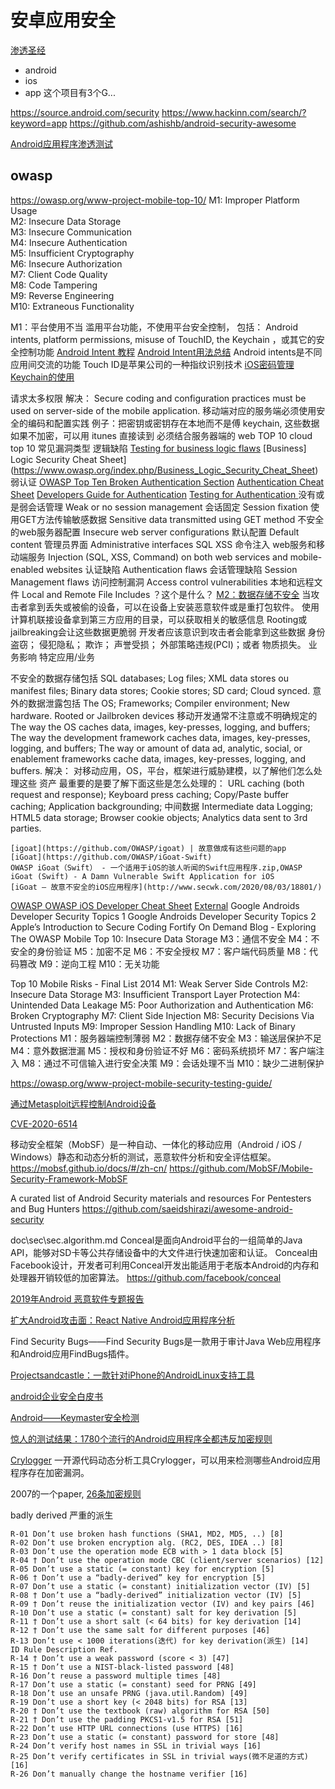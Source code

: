 # 安卓应用安全

[渗透圣经](https://github.com/blaCCkHatHacEEkr/PENTESTING-BIBLE)
+ android
+ ios
+ app
这个项目有3个G...

https://source.android.com/security
https://www.hackinn.com/search/?keyword=app
https://github.com/ashishb/android-security-awesome

[Android应用程序渗透测试](https://book.hacktricks.xyz/mobile-apps-pentesting/android-app-pentesting)

## owasp

https://owasp.org/www-project-mobile-top-10/
M1: Improper Platform Usage  
M2: Insecure Data Storage     
M3: Insecure Communication    
M4: Insecure Authentication    
M5: Insufficient Cryptography  
M6: Insecure Authorization     
M7: Client Code Quality         
M8: Code Tampering              
M9: Reverse Engineering         
M10: Extraneous Functionality   

M1：平台使用不当
  滥用平台功能，不使用平台安全控制，
  包括： Android intents, platform permissions, misuse of TouchID, the Keychain ，或其它的安全控制功能
  [Android Intent 教程](https://www.cnblogs.com/zhchoutai/p/8391977.html)
  [Android Intent用法总结](https://www.jianshu.com/p/67d99a82509b) Android intents是不同应用间交流的功能
  Touch ID是苹果公司的一种指纹识别技术
  [iOS密码管理Keychain的使用](https://www.jianshu.com/p/6c2265a82f72)

  请求太多权限
  解决： Secure coding and configuration practices must be used on server-side of the mobile application. 
  移动端对应的服务端必须使用安全的编码和配置实践
  例子：把密钥或密钥存在本地而不是傅 keychain, 这些数据如果不加密，可以用 itunes 直接读到
  必须结合服务器端的
  web TOP 10
  cloud top 10
  常见漏洞类型
  逻辑缺陷
    [Testing for business logic flaws](https://www.owasp.org/index.php/Testing_for_business_logic_(OWASP-BL-001))
    [Business] Logic Security Cheat Sheet](https://www.owasp.org/index.php/Business_Logic_Security_Cheat_Sheet)
  弱认证
    [OWASP Top Ten Broken Authentication Section](https://www.owasp.org/index.php/Top_10_2013-A2-Broken_Authentication_and_Session_Management)
    [Authentication Cheat Sheet](https://www.owasp.org/index.php/Authentication_Cheat_Sheet)
    [Developers Guide for Authentication](https://www.owasp.org/index.php/Guide_to_Authentication)
    [Testing for Authentication ](https://www.owasp.org/index.php/Testing_for_authentication)
  没有或是弱会话管理 Weak or no session management 
  会话固定 Session fixation
  使用GET方法传输敏感数据 Sensitive data transmitted using GET method
  不安全的web服务器配置 Insecure web server configurations
    默认配置 Default content
    管理员界面 Administrative interfaces
  SQL XSS 命令注入 web服务和移动端服务 Injection (SQL, XSS, Command) on both web services and mobile-enabled websites
  认证缺陷 Authentication flaws
  会话管理缺陷 Session Management flaws
  访问控制漏洞 Access control vulnerabilities
  本地和远程文件 Local and Remote File Includes ？这个是什么？
[M2：数据存储不安全](https://owasp.org/www-project-mobile-top-10/2016-risks/m2-insecure-data-storage)
  当攻击者拿到丢失或被偷的设备，可以在设备上安装恶意软件或是重打包软件。
  使用计算机联接设备拿到第三方应用的目录，可以获取相关的敏感信息
  Rooting或jailbreaking会让这些数据更脆弱
  开发者应该意识到攻击者会能拿到这些数据
  身份盗窃；
  侵犯隐私；
  欺诈；
  声誉受损；
  外部策略违规(PCI)；或者
  物质损失。
  业务影响
  特定应用/业务

  不安全的数据存储包括
  SQL databases;
  Log files;
  XML data stores ou manifest files;
  Binary data stores;
  Cookie stores;
  SD card;
  Cloud synced.
  意外的数据泄露包括
  The OS;
  Frameworks;
  Compiler environment;
  New hardware.
  Rooted or Jailbroken devices
  移动开发通常不注意或不明确规定的
  The way the OS caches data, images, key-presses, logging, and buffers;
  The way the development framework caches data, images, key-presses, logging, and buffers;
  The way or amount of data ad, analytic, social, or enablement frameworks cache data, images, key-presses, logging, and buffers.
  解决：
  对移动应用，OS，平台，框架进行威胁建模，以了解他们怎么处理这些 资产
  最重要的是要了解下面这些是怎么处理的：
    URL caching (both request and response);
    Keyboard press caching;
    Copy/Paste buffer caching;
    Application backgrounding;
    中间数据 Intermediate data
    Logging;
    HTML5 data storage;
    Browser cookie objects;
    Analytics data sent to 3rd parties.

    [igoat](https://github.com/OWASP/igoat) | 故意做成有这些问题的app
    [iGoat](https://github.com/OWASP/iGoat-Swift)
    OWASP iGoat（Swift） - 一个适用于iOS的骇人听闻的Swift应用程序.zip,OWASP iGoat (Swift) - A Damn Vulnerable Swift Application for iOS
    [iGoat – 故意不安全的iOS应用程序](http://www.secwk.com/2020/08/03/18801/)
  
  [OWASP OWASP iOS Developer Cheat Sheet](https://wiki.owasp.org/index.php/IOS_Developer_Cheat_Sheet)
  [External](https://owasp.org/www-project-mobile-top-10/2016-risks/m2-insecure-data-storage)
    Google Androids Developer Security Topics 1
    Google Androids Developer Security Topics 2
    Apple’s Introduction to Secure Coding
    Fortify On Demand Blog - Exploring The OWASP Mobile Top 10: Insecure Data Storage
M3：通信不安全
M4：不安全的身份验证
M5：加密不足
M6：不安全授权
M7：客户端代码质量
M8：代码篡改
M9：逆向工程
M10：无关功能

Top 10 Mobile Risks - Final List 2014
M1: Weak Server Side Controls
M2: Insecure Data Storage
M3: Insufficient Transport Layer Protection
M4: Unintended Data Leakage
M5: Poor Authorization and Authentication
M6: Broken Cryptography
M7: Client Side Injection
M8: Security Decisions Via Untrusted Inputs
M9: Improper Session Handling
M10: Lack of Binary Protections
M1：服务器端控制薄弱
M2：数据存储不安全
M3：输送层保护不足
M4：意外数据泄漏
M5：授权和身份验证不好
M6：密码系统损坏
M7：客户端注入
M8：通过不可信输入进行安全决策
M9：会话处理不当
M10：缺少二进制保护

https://owasp.org/www-project-mobile-security-testing-guide/

[通过Metasploit远程控制Android设备](https://www.freebuf.com/articles/network/247629.html)

[CVE-2020-6514](https://googleprojectzero.blogspot.com/2020/08/exploiting-android-messengers-part-3.html?m=1)

移动安全框架（MobSF）是一种自动、一体化的移动应用（Android / iOS / Windows）静态和动态分析的测试，恶意软件分析和安全评估框架。
https://mobsf.github.io/docs/#/zh-cn/
https://github.com/MobSF/Mobile-Security-Framework-MobSF

A curated list of Android Security materials and resources For Pentesters and Bug Hunters
https://github.com/saeidshirazi/awesome-android-security

doc\sec\sec.algorithm.md
Conceal是面向Android平台的一组简单的Java API，能够对SD卡等公共存储设备中的大文件进行快速加密和认证。
Conceal由Facebook设计，开发者可利用Conceal开发出能适用于老版本Android的内存和处理器开销较低的加密算法。
https://github.com/facebook/conceal

[2019年Android 恶意软件专题报告](https://cert.360.cn/report/detail?id=0d66c8ba239680d6674f2dba9f2be5f7)

[扩大Android攻击面：React Native Android应用程序分析](https://www.freebuf.com/articles/terminal/226947.html)

Find Security Bugs——Find Security Bugs是一款用于审计Java Web应用程序和Android应用FindBugs插件。

[Projectsandcastle：一款针对iPhone的AndroidLinux支持工具](https://www.freebuf.com/sectool/229967.html)

[android企业安全白皮书](https://static.googleusercontent.com/media/www.android.com/en//static/2016/pdfs/enterprise/Android_Enterprise_Security_White_Paper_2019.pdf)

[Android——Keymaster安全检测](https://blog.csdn.net/a282255307/article/details/83865474)


[惊人的测试结果：1780个流行的Android应用程序全都违反加密规则](https://www.freebuf.com/news/249192.html)

[Crylogger](https://github.com/lucapiccolboni/crylogger) 
一开源代码动态分析工具Crylogger，可以用来检测哪些Android应用程序存在加密漏洞。

2007的一个paper, [26条加密规则](https://arxiv.org/abs/2007.01061) 

badly derived 严重的派生

```
R-01 Don’t use broken hash functions (SHA1, MD2, MD5, ..) [8]
R-02 Don’t use broken encryption alg. (RC2, DES, IDEA ..) [8]
R-03 Don’t use the operation mode ECB with > 1 data block [5]
R-04 † Don’t use the operation mode CBC (client/server scenarios) [12]
R-05 Don’t use a static (= constant) key for encryption [5]
R-06 † Don’t use a “badly-derived” key for encryption [5]
R-07 Don’t use a static (= constant) initialization vector (IV) [5]
R-08 † Don’t use a “badly-derived” initialization vector (IV) [5]
R-09 † Don’t reuse the initialization vector (IV) and key pairs [46]
R-10 Don’t use a static (= constant) salt for key derivation [5]
R-11 † Don’t use a short salt (< 64 bits) for key derivation [14]
R-12 † Don’t use the same salt for different purposes [46]
R-13 Don’t use < 1000 iterations(迭代) for key derivation(派生) [14]
ID Rule Description Ref.
R-14 † Don’t use a weak password (score < 3) [47]
R-15 † Don’t use a NIST-black-listed password [48]
R-16 Don’t reuse a password multiple times [48]
R-17 Don’t use a static (= constant) seed for PRNG [49]
R-18 Don’t use an unsafe PRNG (java.util.Random) [49]
R-19 Don’t use a short key (< 2048 bits) for RSA [13]
R-20 † Don’t use the textbook (raw) algorithm for RSA [50]
R-21 † Don’t use the padding PKCS1-v1.5 for RSA [51]
R-22 Don’t use HTTP URL connections (use HTTPS) [16]
R-23 Don’t use a static (= constant) password for store [48]
R-24 Don’t verify host names in SSL in trivial ways [16]
R-25 Don’t verify certificates in SSL in trivial ways(微不足道的方式) [16]
R-26 Don’t manually change the hostname verifier [16]
```